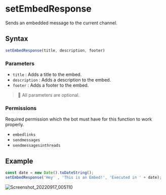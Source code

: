 # setEmbedResponse
Sends an embedded message to the current channel.

## Syntax
```js
setEmbedResponse(title, description, footer)
```

### Parameters
- `title` : Adds a title to the embed.
- `description` : Adds a description to the embed.
- `footer` : Adds a footer to the embed.

> 📌 All parameters are optional.

### Permissions
Required permission which the bot must have for this function to work properly.
- `embedlinks`
- `sendmessages`
- `sendmessagesinthreads`

##  Example
```js
const date = new Date().toDateString();
setEmbedResponse('Hey' , 'This is an Embed!', 'Executed in ' + date);
```

![Screenshot_20220917_005110](https://user-images.githubusercontent.com/95774950/190715616-324db8db-8e68-41db-9daa-73ad0d852fe4.png)
